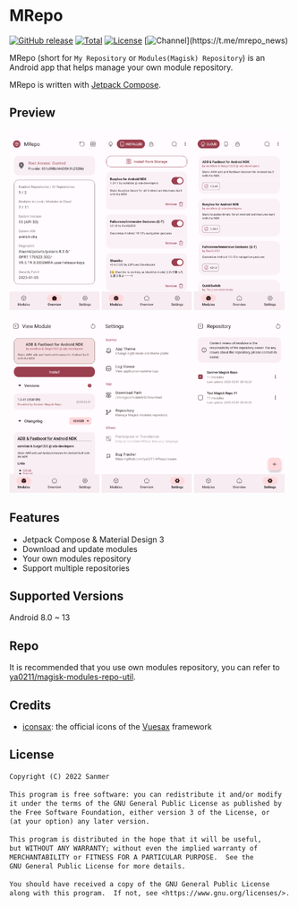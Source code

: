 # MRepo
[![GitHub release](https://img.shields.io/github/v/release/ya0211/MRepo)](https://github.com/ya0211/MRepo/releases) [![Total](https://shields.io/github/downloads/ya0211/MRepo/total?logoColor=blue&color=blue)](https://github.com/ya0211/MRepo/releases) [![License](https://img.shields.io/github/license/ya0211/MRepo?color=blue)](LICENSE) [![Channel](https://img.shields.io/badge/follow-Telegram-blue.svg?)](https://t.me/mrepo_news)

MRepo (short for `My Repository` or `Modules(Magisk) Repository`) is an Android app that helps manage your own module repository.

MRepo is written with [Jetpack Compose](https://developer.android.com/jetpack/compose).

## Preview
<p><img src="fastlane/metadata/android/en-US/images/phoneScreenshots/1.png" width="32%" /> <img src="fastlane/metadata/android/en-US/images/phoneScreenshots/2.png" width="32%" /> <img src="fastlane/metadata/android/en-US/images/phoneScreenshots/3.png" width="32%" />
<img src="fastlane/metadata/android/en-US/images/phoneScreenshots/4.png" width="32%" /> <img src="fastlane/metadata/android/en-US/images/phoneScreenshots/5.png" width="32%" /> <img src="fastlane/metadata/android/en-US/images/phoneScreenshots/6.png" width="32%" /></p>

## Features
 - Jetpack Compose & Material Design 3
 - Download and update modules
 - Your own modules repository
 - Support multiple repositories

## Supported Versions
Android 8.0 ~ 13

## Repo
It is recommended that you use own modules repository, you can refer to [ya0211/magisk-modules-repo-util](https://github.com/ya0211/magisk-modules-repo-util).

## Credits
- [iconsax](https://iconsax.io): the official icons of the [Vuesax](https://vuesax.com) framework

## License

    Copyright (C) 2022 Sanmer

    This program is free software: you can redistribute it and/or modify
    it under the terms of the GNU General Public License as published by
    the Free Software Foundation, either version 3 of the License, or
    (at your option) any later version.

    This program is distributed in the hope that it will be useful,
    but WITHOUT ANY WARRANTY; without even the implied warranty of
    MERCHANTABILITY or FITNESS FOR A PARTICULAR PURPOSE.  See the
    GNU General Public License for more details.

    You should have received a copy of the GNU General Public License
    along with this program.  If not, see <https://www.gnu.org/licenses/>.
